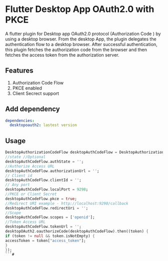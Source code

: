 # Flutter Desktop App OAuth2.0 with PKCE

A flutter plugin for Desktop app OAuth2.0 protocol (Authorization Code ) by using a desktop browser. From the desktop App, the plugin delegates the authentication flow to a desktop browser. After successful authentication, this plugin fetches the authorization code from the browser and then fetches the access token from the authorization server.    

## Features

1. Authorization Code Flow
2. PKCE enabled
3. Client Secrect support

## Add dependency

```yaml
dependencies:
  desktopoauth2: lastest version  
```

## Usage


```dart
DesktopAuthorizationCodeFlow desktopAuthCodeFlow = DesktopAuthorizationCodeFlow();
//state //Optional
desktopAuthCodeFlow.authState = '';
//Authorize Access URL
desktopAuthCodeFlow.authorizationUrl = '';
// Client id
desktopAuthCodeFlow.clientId = '';
// Any port
desktopAuthCodeFlow.localPort = 9298;
//PKCE or Client Secret
desktopAuthCodeFlow.pkce = true;
//Redirect URI example - http://localhost:9298/callback
desktopAuthCodeFlow.redirectUri = '';
//Scope
desktopAuthCodeFlow.scopes = ['openid'];
//Token Access URL
desktopAuthCodeFlow.tokenUrl = '';
desktopOAuth2.oauthorizeCode(desktopAuthCodeFlow).then((token) {
if (token != null && token.isNotEmpty) {
accessToken = token["access_token"];
}
});
```#